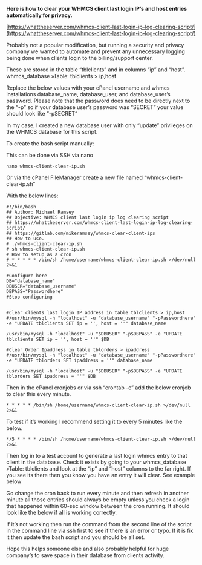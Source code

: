 **Here is how to clear your WHMCS client last login IP’s and host entries automatically for privacy.**

[https://whattheserver.com/whmcs-client-last-login-ip-log-clearing-script/](https://whattheserver.com/whmcs-client-last-login-ip-log-clearing-script/)

Probably not a popular modification, but running a security and privacy company we wanted to automate and prevent any unnecessary logging being done when clients login to the billing/support center.

These are stored in the table “tblclients” and in columns “ip” and “host”.
whmcs_database »Table: tblclients > ip,host

Replace the below values with your cPanel username and whmcs installations database_name, database_user, and database_user’s password. Please note that the password does need to be directly next to the “-p” so if your database user’s password was “SECRET” your value should look like “-pSECRET“

In my case, I created a new database user with only “update” privileges on the WHMCS database for this script.

To create the bash script manually:

This can be done via SSH via nano

`nano whmcs-client-clear-ip.sh`

Or via the cPanel FileManager create a new file named “whmcs-client-clear-ip.sh”

With the below lines:

```
#!/bin/bash
## Author: Michael Ramsey
## Objective: WHMCS client last login ip log clearing script
## https://whattheserver.com/whmcs-client-last-login-ip-log-clearing-script/
## https://gitlab.com/mikeramsey/whmcs-clear-client-ips
## How to use.
# ./whmcs-client-clear-ip.sh
# sh whmcs-client-clear-ip.sh
# How to setup as a cron
# * * * * * /bin/sh /home/username/whmcs-client-clear-ip.sh >/dev/null 2>&1

#Configure here
DB="database_name"
DBUSER="database_username"
DBPASS="Passwordhere"
#Stop configuring


#Clear clients last login IP address in table tblclients > ip,host
#/usr/bin/mysql -h "localhost" -u "database_username" "-pPasswordhere" -e "UPDATE tblclients SET ip = '', host = ''" database_name

/usr/bin/mysql -h "localhost" -u "$DBUSER" "-p$DBPASS" -e "UPDATE tblclients SET ip = '', host = ''" $DB

#Clear Order Ipaddress in table tblorders > ipaddress
#/usr/bin/mysql -h "localhost" -u "database_username" "-pPasswordhere" -e "UPDATE tblorders SET ipaddress = ''" database_name

/usr/bin/mysql -h "localhost" -u "$DBUSER" "-p$DBPASS" -e "UPDATE tblorders SET ipaddress = ''" $DB
```


Then in the cPanel cronjobs or via ssh “crontab -e” add the below cronjob to clear this every minute.

`* * * * * /bin/sh /home/username/whmcs-client-clear-ip.sh >/dev/null 2>&1`

To test if it’s working I recommend setting it to every 5 minutes like the below.

`*/5 * * * * /bin/sh /home/username/whmcs-client-clear-ip.sh >/dev/null 2>&1`

Then log in to a test account to generate a last login whmcs entry to that client in the database. Check it exists by going to your whmcs_database »Table: tblclients and look at the “ip” and “host” columns to the far right. If you see its there then you know you have an entry it will clear. See example below

Go change the cron back to run every minute and then refresh in another minute all those entries should always be empty unless you check a login that happened within 60-sec window between the cron running. It should look like the below if all is working correctly.

If it’s not working then run the command from the second line of the script in the command line via ssh first to see if there is an error or typo. If it is fix it then update the bash script and you should be all set.

Hope this helps someone else and also probably helpful for huge company’s to save space in their database from clients activity.